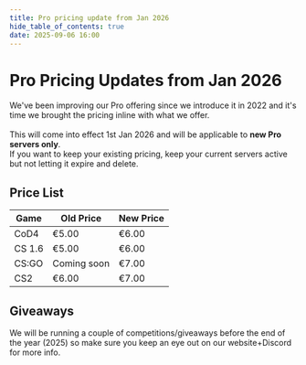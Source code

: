 ```yaml
---
title: Pro pricing update from Jan 2026
hide_table_of_contents: true
date: 2025-09-06 16:00
---
```


# Pro Pricing Updates from Jan 2026

We've been improving our Pro offering since we introduce it in 2022 and it's time we brought the pricing inline with what we offer.<br/><br/>
This will come into effect 1st Jan 2026 and will be applicable to **new Pro servers only**.<br/>
If you want to keep your existing pricing, keep your current servers active but not letting it expire and delete.

## Price List
| Game    | Old Price   | New Price |
|---------|-------------|-----------|
| CoD4    | €5.00       | €6.00     |
| CS 1.6  | €5.00       | €6.00     |
| CS:GO   | Coming soon | €7.00     |
| CS2     | €6.00       | €7.00     |

## Giveaways
We will be running a couple of competitions/giveaways before the end of the year (2025) so make sure you keep an eye out on our website+Discord for more info.
